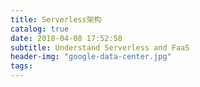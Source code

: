 ```yaml
---
title: Serverless架构
catalog: true
date: 2018-04-08 17:52:58
subtitle: Understand Serverless and FaaS
header-img: "google-data-center.jpg"
tags:
---
```

